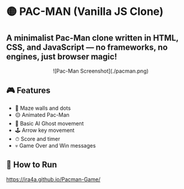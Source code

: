 # 🟡 PAC-MAN (Vanilla JS Clone)

A minimalist **Pac-Man** clone written in **HTML, CSS, and JavaScript** — no frameworks, no engines, just browser magic!
---

<div align="center">
![Pac-Man Screenshot](./pacman.png)
</div>

## 🎮 Features

- 🧱 Maze walls and dots
- 🟡 Animated Pac-Man
- 👻 Basic AI Ghost movement
- 🕹 Arrow key movement
- ⏱ Score and timer
- 💀 Game Over and Win messages

## 🚀 How to Run
https://ira4a.github.io/Pacman-Game/
